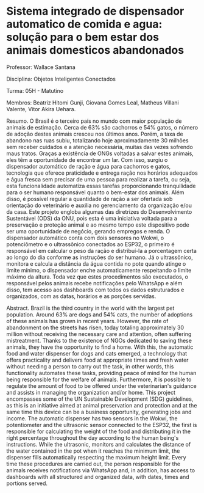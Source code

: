 # Sistema integrado de dispensador automatico de comida e agua: solução para o bem estar dos animais domesticos abandonados


Professor: Wallace Santana

Disciplina: Objetos Inteligentes Conectados

Turma: 05H - Matutino

Membros:
Beatriz Hitomi Gunji, Giovana Gomes Leal, Matheus Villani Valente, Vitor Akira Uehara.



Resumo. 
O Brasil é o terceiro país no mundo com maior população de animais de estimação. Cerca de 63% são cachorros e 54% gatos, o número de adoção destes animais cresceu nos últimos anos. Porém, a taxa de abandono nas ruas subiu, totalizando hoje aproximadamente 30 milhões sem receber cuidados e a atenção necessária, muitas das vezes sofrendo maus tratos. Graças a existência de ONGs voltadas a salvar estes animais, eles têm a oportunidade de encontrar um lar.  Com isso, surgiu o dispensador automático de ração e água para cachorros e gatos, tecnologia que oferece praticidade e entrega ração nos horários adequados e água fresca sem precisar de uma pessoa para realizar a tarefa, ou seja, esta funcionalidade automatiza essas tarefas proporcionando tranquilidade para o ser humano responsável quanto o bem-estar dos animais. Além disso, é possível regular a quantidade de ração a ser ofertada sob orientação do veterinário e auxilia no gerenciamento da organização e/ou da casa.
Este projeto engloba algumas das diretrizes do Desenvolvimento Sustentável (ODS) da ONU, pois esta é uma iniciativa voltada para a preservação e proteção animal e ao mesmo tempo este dispositivo pode ser uma oportunidade de negócio, gerando empregos e renda.
O dispensador automático conta com dois sensores no Wokwi, o potenciômetro e o ultrassônico conectados ao ESP32, o primeiro é responsável em calcular o peso da ração e distribuí-la a porcentagem certa ao longo do dia conforme as instruções do ser humano. Já o ultrassônico, monitora e calcula a distância da água contida no pote quando atinge o limite mínimo, o dispensador enche automaticamente respeitando o limite máximo da altura. Toda vez que estes procedimentos são executados, o responsável pelos animais recebe notificações pelo WhatsApp e além disso, tem acesso aos dashboards com todos os dados estruturados e organizados, com as datas, horários e as porções servidas.


Abstract. 
Brazil is the third country in the world with the largest pet population. Around 63% are dogs and 54% cats, the number of adoptions of these animals has grown in recent years. However, the rate of abandonment on the streets has risen, today totaling approximately 30 million without receiving the necessary care and attention, often suffering mistreatment. Thanks to the existence of NGOs dedicated to saving these animals, they have the opportunity to find a home. With this, the automatic food and water dispenser for dogs and cats emerged, a technology that offers practicality and delivers food at appropriate times and fresh water without needing a person to carry out the task, in other words, this functionality automates these tasks, providing peace of mind for the human being responsible for the welfare of animals. Furthermore, it is possible to regulate the amount of food to be offered under the veterinarian's guidance and assists in managing the organization and/or home.
This project encompasses some of the UN Sustainable Development (SDG) guidelines, as this is an initiative aimed at animal preservation and protection and at the same time this device can be a business opportunity, generating jobs and income.
The automatic dispenser has two sensors in the Wokwi, the potentiometer and the ultrasonic sensor connected to the ESP32, the first is responsible for calculating the weight of the food and distributing it in the right percentage throughout the day according to the human being's instructions. While the ultrasonic, monitors and calculates the distance of the water contained in the pot when it reaches the minimum limit, the dispenser fills automatically respecting the maximum height limit. Every time these procedures are carried out, the person responsible for the animals receives notifications via WhatsApp and, in addition, has access to dashboards with all structured and organized data, with dates, times and portions served.

